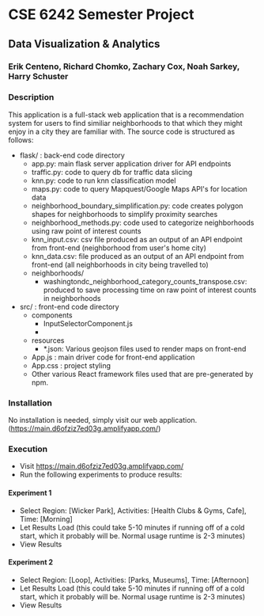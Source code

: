 # CSE 6242 Semester Project
## Data Visualization & Analytics
### Erik Centeno, Richard Chomko, Zachary Cox, Noah Sarkey, Harry Schuster

### Description
This application is a full-stack web application that is a recommendation system for users to find similiar neighborhoods to that which they might enjoy in a city they are familiar with. The source code is structured as follows:
- flask/ : back-end code directory
  - app.py: main flask server application driver for API endpoints
  - traffic.py: code to query db for traffic data slicing
  - knn.py: code to run knn classification model
  - maps.py: code to query Mapquest/Google Maps API's for location data
  - neighborhood_boundary_simplification.py: code creates polygon shapes for neighborhoods to simplify proximity searches
  - neighborhood_methods.py: code used to categorize neighborhoods using raw point of interest counts
  - knn_input.csv: csv file produced as an output of an API endpoint from front-end (neighborhood from user's home city)
  - knn_data.csv: file produced as an output of an API endpoint from front-end (all neighborhoods in city being travelled to)
  - neighborhoods/
    - washingtondc_neighborhood_category_counts_transpose.csv: produced to save processing time on raw point of interest counts in neighborhoods
- src/ : front-end code directory
  - components
    - InputSelectorComponent.js
    - 
  - resources
    - *.json: Various geojson files used to render maps on front-end
  - App.js : main driver code for front-end application
  - App.css : project styling
  - Other various React framework files used that are pre-generated by npm. 
  
  

### Installation
No installation is needed, simply visit our web application. (https://main.d6ofziz7ed03g.amplifyapp.com/)
### Execution
* Visit https://main.d6ofziz7ed03g.amplifyapp.com/
* Run the following experiments to produce results:

#### Experiment 1
* Select Region: [Wicker Park], Activities: [Health Clubs & Gyms, Cafe], Time: [Morning]
* Let Results Load (this could take 5-10 minutes if running off of a cold start, which it probably will be. Normal usage runtime is 2-3 minutes) 
* View Results

#### Experiment 2
* Select Region: [Loop], Activities: [Parks, Museums], Time: [Afternoon]
* Let Results Load (this could take 5-10 minutes if running off of a cold start, which it probably will be. Normal usage runtime is 2-3 minutes) 
* View Results
